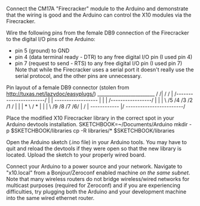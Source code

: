 Connect the CM17A "Firecracker" module to the Arduino and demonstrate that the wiring is good and the Arduino can control the X10 modules via the Firecracker.

Wire the following pins from the female DB9 connection of the Firecracker to the digital I/O pins of the Arduino:
 - pin 5 (ground) to GND
 - pin 4 (data terminal ready - DTR) to any free digital I/O pin (I used pin 4)
 - pin 7 (request to send - RTS) to any free digital I/O pin (I used pin 7)
Note that while the Firecracker uses a serial port it doesn't really use the serial protocol, and the other pins are unnecessary.

Pin layout of a female DB9 connector (stolen from http://tuxas.net/lazydoc/easyplugs/)
    ________________________
   /                       /|
  /                       / | 
 /-----------------------/  |
|    ------------------  |  |
|   /-----------------/  |  |
|   \ /5 /4 /3 /2 /1 /   |  |
| *  \              /  * |  |
|     \ /9 /8 /7 /6/     | /
|      ------------      |/
 ------------------------/

Place the modified X10 Firecracker library in the correct spot in your Arduino devtools installation.
SKETCHBOOK=~/Documents/Arduino
mkdir -p $SKETCHBOOK/libraries
cp -R libraries/* $SKETCHBOOK/libraries

Open the Arduino sketch (.ino file) in your Arduino tools.  You may have to quit and reload the devtools if they were open so that the new library is located.  Upload the sketch to your properly wired board.

Connect your Arduino to a power source and your network.  Navigate to "x10.local" from a Bonjour/Zeroconf enabled machine *on the same subnet*.  Note that many wireless routers do not bridge wireless/wired networks for multicast purposes (required for Zeroconf) and if you are experiencing difficulties, try plugging both the Arduino and your development machine into the same wired ethernet router.